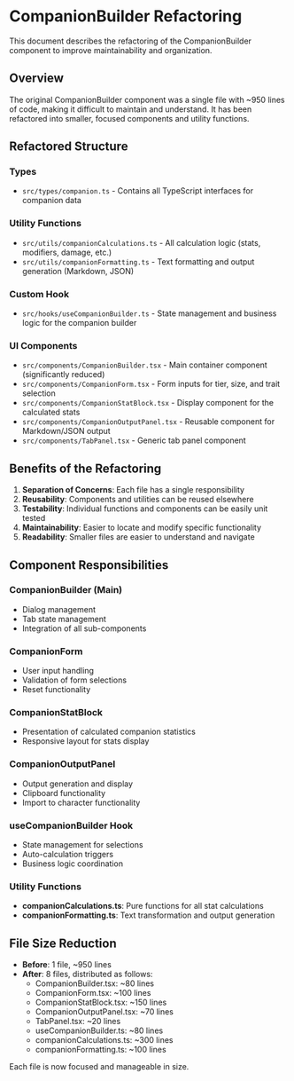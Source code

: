 # CompanionBuilder Refactoring

This document describes the refactoring of the CompanionBuilder component to improve maintainability and organization.

## Overview

The original CompanionBuilder component was a single file with ~950 lines of code, making it difficult to maintain and understand. It has been refactored into smaller, focused components and utility functions.

## Refactored Structure

### Types
- `src/types/companion.ts` - Contains all TypeScript interfaces for companion data

### Utility Functions
- `src/utils/companionCalculations.ts` - All calculation logic (stats, modifiers, damage, etc.)
- `src/utils/companionFormatting.ts` - Text formatting and output generation (Markdown, JSON)

### Custom Hook
- `src/hooks/useCompanionBuilder.ts` - State management and business logic for the companion builder

### UI Components
- `src/components/CompanionBuilder.tsx` - Main container component (significantly reduced)
- `src/components/CompanionForm.tsx` - Form inputs for tier, size, and trait selection
- `src/components/CompanionStatBlock.tsx` - Display component for the calculated stats
- `src/components/CompanionOutputPanel.tsx` - Reusable component for Markdown/JSON output
- `src/components/TabPanel.tsx` - Generic tab panel component

## Benefits of the Refactoring

1. **Separation of Concerns**: Each file has a single responsibility
2. **Reusability**: Components and utilities can be reused elsewhere
3. **Testability**: Individual functions and components can be easily unit tested
4. **Maintainability**: Easier to locate and modify specific functionality
5. **Readability**: Smaller files are easier to understand and navigate

## Component Responsibilities

### CompanionBuilder (Main)
- Dialog management
- Tab state management
- Integration of all sub-components

### CompanionForm
- User input handling
- Validation of form selections
- Reset functionality

### CompanionStatBlock
- Presentation of calculated companion statistics
- Responsive layout for stats display

### CompanionOutputPanel
- Output generation and display
- Clipboard functionality
- Import to character functionality

### useCompanionBuilder Hook
- State management for selections
- Auto-calculation triggers
- Business logic coordination

### Utility Functions
- **companionCalculations.ts**: Pure functions for all stat calculations
- **companionFormatting.ts**: Text transformation and output generation

## File Size Reduction

- **Before**: 1 file, ~950 lines
- **After**: 8 files, distributed as follows:
  - CompanionBuilder.tsx: ~80 lines
  - CompanionForm.tsx: ~100 lines  
  - CompanionStatBlock.tsx: ~150 lines
  - CompanionOutputPanel.tsx: ~70 lines
  - TabPanel.tsx: ~20 lines
  - useCompanionBuilder.ts: ~80 lines
  - companionCalculations.ts: ~300 lines
  - companionFormatting.ts: ~100 lines

Each file is now focused and manageable in size.
